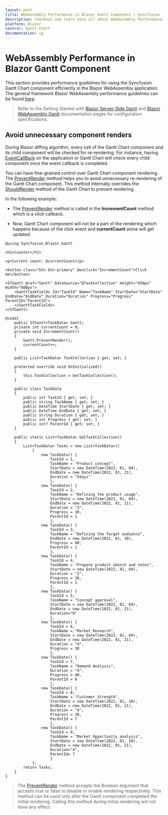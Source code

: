 ```yaml
---
layout: post
title: WebAssembly Performance in Blazor Gantt Component | Syncfusion
description: Checkout and learn here all about WebAssembly Performance in Syncfusion Blazor Gantt component and more.
platform: Blazor
control: Gantt Chart
documentation: ug
---
```


# WebAssembly Performance in Blazor Gantt Component

This section provides performance guidelines for using the Syncfusion Gantt Chart component efficiently in the Blazor WebAssembly application. The general framework Blazor WebAssembly performance guidelines can be found [here](https://docs.microsoft.com/en-us/aspnet/core/blazor/webassembly-performance-best-practices).

> Refer to the Getting Started with [Blazor Server-Side Gantt](https://blazor.syncfusion.com/documentation/getting-started/blazor-server-side-visual-studio/) and [Blazor WebAssembly Gantt](https://blazor.syncfusion.com/documentation/gantt-chart/how-to/blazor-webassembly-gantt-using-visual-studio/) documentation pages for configuration specifications.

## Avoid unnecessary component renders

During Blazor diffing algorithm, every cell of the Gantt Chart component and its child component will be checked for re-rendering. For instance, having [EventCallBack](https://docs.microsoft.com/en-us/dotnet/api/microsoft.aspnetcore.components.eventcallback?view=aspnetcore-6.0) on the application or Gantt Chart will check every child component once the event callback is completed.

You can have fine-grained control over Gantt Chart component rendering. The [PreventRender](https://help.syncfusion.com/cr/blazor/Syncfusion.Blazor.Gantt.SfGantt-1.html#Syncfusion_Blazor_Gantt_SfGantt_1_PreventRender_System_Boolean_) method helps you to avoid unnecessary re-rendering of the Gantt Chart component. This method internally overrides the [ShouldRender](https://docs.microsoft.com/en-us/dotnet/api/microsoft.aspnetcore.components.componentbase.shouldrender?view=aspnetcore-6.0) method of the Gantt Chart to prevent rendering.

In the following example:

* The [PreventRender](https://help.syncfusion.com/cr/blazor/Syncfusion.Blazor.Gantt.SfGantt-1.html#Syncfusion_Blazor_Gantt_SfGantt_1_PreventRender_System_Boolean_) method is called in the **IncrementCount** method which is a click callback.

* Now, Gantt Chart component will not be a part of the rendering which happens because of the click event and **currentCount** alone will get updated.

```cshtml
@using Syncfusion.Blazor.Gantt

<h1>Counter</h1>

<p>Current count: @currentCount</p>

<button class="btn btn-primary" @onclick="IncrementCount">Click me</button>

<SfGantt @ref="Gantt" DataSource="@TaskCollection" Height="450px" Width="800px">
    <GanttTaskFields Id="TaskId" Name="TaskName" StartDate="StartDate" EndDate="EndDate" Duration="Duration" Progress="Progress" ParentID="ParentId">
    </GanttTaskFields>
</SfGantt>

@code{
    public SfGantt<TaskData> Gantt;
    private int currentCount = 0;
    private void IncrementCount()
    {
        Gantt.PreventRender();
        currentCount++;
    }

    public List<TaskData> TaskCollection { get; set; }

    protected override void OnInitialized()
    {
        this.TaskCollection = GetTaskCollection();
    }

    public class TaskData
    {
        public int TaskId { get; set; }
        public string TaskName { get; set; }
        public DateTime StartDate { get; set; }
        public DateTime EndDate { get; set; }
        public string Duration { get; set; }
        public int Progress { get; set; }
        public int? ParentId { get; set; }
    }
    
    public static List<TaskData> GetTaskCollection()
    {
        List<TaskData> Tasks = new List<TaskData>()
            {
                new TaskData() {
                    TaskId = 1,
                    TaskName = "Product concept",
                    StartDate = new DateTime(2022, 01, 04),
                    EndDate = new DateTime(2022, 01, 21),
                    Duration = "5days"
                    },
                new TaskData() {
                    TaskId = 2,
                    TaskName = "Defining the product usage",
                    StartDate = new DateTime(2022, 01, 04),
                    EndDate = new DateTime(2022, 01, 21),
                    Duration = "3",
                    Progress = 30,
                    ParentId = 1
                    },
                new TaskData() {
                    TaskId = 3,
                    TaskName = "Defining the Target audience",
                    EndDate = new DateTime(2022, 01, 10),
                    Progress = 40,
                    ParentId = 1
                    },
                new TaskData() {
                    TaskId = 4,
                    TaskName = "Prepare product sketch and notes",
                    StartDate = new DateTime(2022, 01, 04),
                    Duration = "2",
                    Progress = 30,
                    ParentId = 1
                    },
                new TaskData() {
                    TaskId = 5,
                    TaskName = "Concept approval",
                    StartDate = new DateTime(2022, 01, 04),
                    EndDate = new DateTime(2022, 01, 21),
                    Duration="0"
                    },
                new TaskData() {
                    TaskId = 6,
                    TaskName = "Market Research",
                    StartDate = new DateTime(2022, 01, 04),
                    EndDate = new DateTime(2022, 01, 21),
                    Duration = "4",
                    Progress = 30
                    },
                new TaskData() {
                    TaskId = 7,
                    TaskName = "Demand Analysis",
                    Duration = "4",
                    Progress = 40,
                    ParentId = 6
                    },
                new TaskData() {
                    TaskId = 8,
                    TaskName = "Customer Strength",
                    StartDate = new DateTime(2022, 01, 10),
                    EndDate = new DateTime(2022, 01, 21),
                    Duration = "4",
                    Progress = 30,
                    ParentId = 7
                    },
                new TaskData() {
                    TaskId = 9,
                    TaskName = "Market Opportunity analysis",
                    StartDate = new DateTime(2022, 01, 10),
                    EndDate = new DateTime(2022, 01, 21),
                    Duration="4",
                    ParentId= 7
                    }
            };
        return Tasks;
    }
}
```
> The [PreventRender](https://help.syncfusion.com/cr/blazor/Syncfusion.Blazor.Gantt.SfGantt-1.html#Syncfusion_Blazor_Gantt_SfGantt_1_PreventRender_System_Boolean_) method accepts the Boolean argument that accepts true or false to disable or enable rendering respectively.
This method can be used only after the Gantt component completed the initial rendering. Calling this method during initial rendering will not have any effect.

